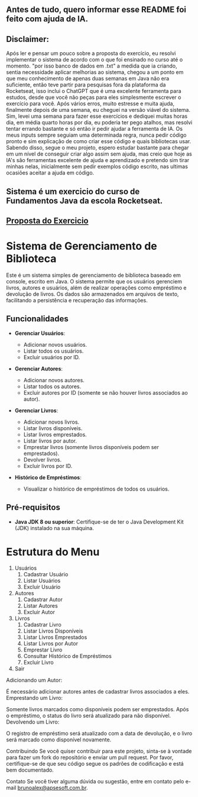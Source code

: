 ## Antes de tudo, quero informar esse README foi feito com ajuda de IA.

## Disclaimer:
  Após ler e pensar um pouco sobre a proposta do exercício, eu resolvi implementar o sistema de acordo com o que foi ensinado no curso até o momento. "por isso banco de dados em .txt" a medida que ia criando, sentia necessidade 
  aplicar melhorias ao sistema, chegou a um ponto em que meu conhecimento de apenas duas semanas em Java não era suficiente, então teve partir para pesquisas fora da plataforma da Rocketseat, isso inclui o ChatGPT que é uma excelente
  ferramenta para estudos, desde que você não peças para eles simplesmente escrever o exercício para você. Após vários erros, muito estresse e muita ajuda, finalmente depois de uma semana, eu cheguei na versão viável do sistema. 
  Sim, levei uma semana para fazer esse exercícios e dediquei muitas horas dia, em média quarto horas por dia, eu poderia ter pego atalhos, mas resolvi tentar errando bastante e só então ir pedir ajudar a ferramenta de IA.
  Os meus inputs sempre seguiam uma determinada regra, nunca pedir código pronto e sim explicação de como criar esse código e quais bibliotecas usar.
  Sabendo disso, segue o meu projeto, espero estudar bastante para chegar em um nível de conseguir criar algo assim sem ajuda, mas creio que hoje as IA's são ferramentas excelente de ajuda e aprendizado e pretendo sim tirar minhas
  nelas, inicialmente sem pedir exemplos código escrito, nas ultimas ocasiões aceitar a ajuda em código.


## Sistema é um exercicio do curso de Fundamentos Java da escola Rocketseat.
## [Proposta do Exercicio](https://efficient-sloth-d85.notion.site/Desafio-Sistema-de-Livraria-5af3421be6384b4e87dcff80897e9efb)
  
# Sistema de Gerenciamento de Biblioteca

Este é um sistema simples de gerenciamento de biblioteca baseado em console, escrito em Java. O sistema permite que os usuários gerenciem livros, autores e usuários, além de realizar operações como empréstimo e devolução de livros. Os dados são armazenados em arquivos de texto, facilitando a persistência e recuperação das informações.

## Funcionalidades

- **Gerenciar Usuários**: 
  - Adicionar novos usuários.
  - Listar todos os usuários.
  - Excluir usuários por ID.
  
- **Gerenciar Autores**: 
  - Adicionar novos autores.
  - Listar todos os autores.
  - Excluir autores por ID (somente se não houver livros associados ao autor).
  
- **Gerenciar Livros**: 
  - Adicionar novos livros.
  - Listar livros disponíveis.
  - Listar livros emprestados.
  - Listar livros por autor.
  - Emprestar livros (somente livros disponíveis podem ser emprestados).
  - Devolver livros.
  - Excluir livros por ID.
  
- **Histórico de Empréstimos**: 
  - Visualizar o histórico de empréstimos de todos os usuários.


## Pré-requisitos

- **Java JDK 8 ou superior**: Certifique-se de ter o Java Development Kit (JDK) instalado na sua máquina.

# Estrutura do Menu

1. Usuários
   1. Cadastrar Usuário
   2. Listar Usuários
   3. Excluir Usuário
2. Autores
   1. Cadastrar Autor
   2. Listar Autores
   3. Excluir Autor
3. Livros
   1. Cadastrar Livro
   2. Listar Livros Disponíveis
   3. Listar Livros Emprestados
   4. Listar Livros por Autor
   5. Emprestar Livro
   6. Consultar Histórico de Empréstimos
   7. Excluir Livro
4. Sair

Adicionando um Autor:

É necessário adicionar autores antes de cadastrar livros associados a eles.
Emprestando um Livro:

Somente livros marcados como disponíveis podem ser emprestados. Após o empréstimo, o status do livro será atualizado para não disponível.
Devolvendo um Livro:

O registro de empréstimo será atualizado com a data de devolução, e o livro será marcado como disponível novamente.

Contribuindo
Se você quiser contribuir para este projeto, sinta-se à vontade para fazer um fork do repositório e enviar um pull request. Por favor, certifique-se de que seu código segue os padrões de codificação e está bem documentado.

Contato
Se você tiver alguma dúvida ou sugestão, entre em contato pelo e-mail brunoalex@apsesoft.com.br.
